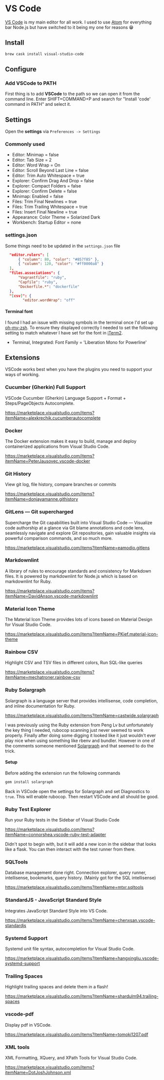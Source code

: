 # VS Code

[VS Code](https://code.visualstudio.com/) is my main editor for all work. I used to use [Atom](https://atom.io/) for everything bar Node.js but have switched to it being my one for reasons 😁

## Install

```bash
brew cask install visual-studio-code
```

## Configure

### Add VSCode to PATH

First thing is to add **VSCode** to the path so we can open it from the command line. Enter SHIFT+COMMAND+P and search for "Install 'code' command in PATH" and select it.

## Settings

Open the **settings** via `Preferences -> Settings`

### Commonly used

- Editor: Minimap = false
- Editor: Tab Size = 2
- Editor: Word Wrap = On
- Editor: Scroll Beyond Last Line = false
- Editor: Trim Auto Whitespace = true
- Explorer: Confirm Drag And Drop = false
- Explorer: Compact Folders = false
- Explorer: Confirm Delete = false
- Minimap: Enabled = false
- Files: Trim Final Newlines = true
- Files: Trim Trailing Whitespace = true
- Files: Insert Final Newline = true
- Appearance: Color Theme = Solarized Dark
- Workbench: Startup Editor = none

### settings.json

Some things need to be updated in the `settings.json` file

```json
  "editor.rulers": [
      { "column": 80, "color": "#857f85" },
      { "column": 120, "color": "#ff0000a8" }
  ],
  "files.associations": {
      "Vagrantfile": "ruby",
      "Capfile": "ruby",
      "Dockerfile.*": "dockerfile"
  },
  "[csv]": {
        "editor.wordWrap": "off"
```

#### Terminal font

I found I had an issue with missing symbols in the terminal once I'd set up [oh-my-zsh](ohmyzsh.md). To ensure they displayed correctly I needed to set the following setting to match whatever I have set for the font in [iTerm2](iterm2.md).

- Terminal, Integrated: Font Family = 'Liberation Mono for Powerline'

## Extensions

VSCode works best when you have the plugins you need to support your ways of working.

### Cucumber (Gherkin) Full Support

VSCode Cucumber (Gherkin) Language Support + Format + Steps/PageObjects Autocomplete.

<https://marketplace.visualstudio.com/items?itemName=alexkrechik.cucumberautocomplete>

### Docker

The Docker extension makes it easy to build, manage and deploy containerized applications from Visual Studio Code.

<https://marketplace.visualstudio.com/items?itemName=PeterJausovec.vscode-docker>

### Git History

View git log, file history, compare branches or commits

<https://marketplace.visualstudio.com/items?itemName=donjayamanne.githistory>

### GitLens — Git supercharged

Supercharge the Git capabilities built into Visual Studio Code — Visualize code authorship at a glance via Git blame annotations and code lens, seamlessly navigate and explore Git repositories, gain valuable insights via powerful comparison commands, and so much more.

<https://marketplace.visualstudio.com/items?itemName=eamodio.gitlens>

### Markdownlint

A library of rules to encourage standards and consistency for Markdown files. It is powered by markdownlint for Node.js which is based on markdownlint for Ruby.

<https://marketplace.visualstudio.com/items?itemName=DavidAnson.vscode-markdownlint>

### Material Icon Theme

The Material Icon Theme provides lots of icons based on Material Design for Visual Studio Code.

<https://marketplace.visualstudio.com/items?itemName=PKief.material-icon-theme>

### Rainbow CSV

Highlight CSV and TSV files in different colors, Run SQL-like queries

<https://marketplace.visualstudio.com/items?itemName=mechatroner.rainbow-csv>

### Ruby Solargraph

Solargraph is a language server that provides intellisense, code completion, and inline documentation for Ruby.

<https://marketplace.visualstudio.com/items?itemName=castwide.solargraph>

I was previously using the Ruby extension from Peng Lv but unfortunately the key thing I needed, rubocop scanning just never seemed to work properly. Finally after doing some digging it looked like it just wouldn't ever play nice when using something like rbenv and bundler. However in one of the comments someone mentioned [Solargraph](https://github.com/castwide/solargraph) and that seemed to do the trick.

#### Setup

Before adding the extension run the following commands

```bash
gem install solargraph
```

Back in VSCode open the settings for Solargraph and set Diagnostics to `true`. This will enable rubocop. Then restart VSCode and all should be good.

### Ruby Test Explorer

Run your Ruby tests in the Sidebar of Visual Studio Code

<https://marketplace.visualstudio.com/items?itemName=connorshea.vscode-ruby-test-adapter>

Didn't spot to begin with, but it will add a new icon in the sidebar that looks like a flask. You can then interact with the test runner from there.

### SQLTools

Database management done right. Connection explorer, query runner, intellisense, bookmarks, query history. (Mainly got for the SQL intellisense)

<https://marketplace.visualstudio.com/items?itemName=mtxr.sqltools>

### StandardJS - JavaScript Standard Style

Integrates JavaScript Standard Style into VS Code.

<https://marketplace.visualstudio.com/items?itemName=chenxsan.vscode-standardjs>

### Systemd Support

Systemd unit file syntax, autocompletion for Visual Studio Code.

<https://marketplace.visualstudio.com/items?itemName=hangxingliu.vscode-systemd-support>

### Trailing Spaces

Highlight trailing spaces and delete them in a flash!

<https://marketplace.visualstudio.com/items?itemName=shardulm94.trailing-spaces>

### vscode-pdf

Display pdf in VSCode.

<https://marketplace.visualstudio.com/items?itemName=tomoki1207.pdf>

### XML tools

XML Formatting, XQuery, and XPath Tools for Visual Studio Code.

<https://marketplace.visualstudio.com/items?itemName=DotJoshJohnson.xml>
